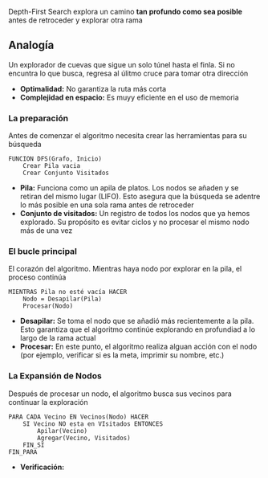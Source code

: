 Depth-First Search explora un camino **tan profundo como sea posible** antes de retroceder y explorar otra rama
## Analogía
Un explorador de cuevas que sigue un solo túnel hasta el finla. Si no encuntra lo que busca, regresa al úlitmo cruce para tomar otra dirección
- **Optimalidad:** No garantiza la ruta más corta
- **Complejidad en espacio:** Es muyy eficiente en el uso de memoria
### La preparación
Antes de comenzar el algoritmo necesita crear las herramientas para su búsqueda
```
FUNCION DFS(Grafo, Inicio)
	Crear Pila vacia
	Crear Conjunto Visitados
```
- **Pila:** Funciona como un apila de platos. Los nodos se añaden y se retiran del mismo lugar (LIFO). Esto asegura que la búsqueda se adentre lo más posible en una sola rama antes de retroceder
- **Conjunto de visitados:** Un registro de todos los nodos que ya hemos explorado. Su propósito es evitar ciclos y no procesar el mismo nodo más de una vez
### El bucle principal
El corazón del algoritmo. Mientras haya nodo por explorar en la pila, el proceso continúa
```
MIENTRAS Pila no esté vacía HACER
	Nodo = Desapilar(Pila)
	Procesar(Nodo)
```
- **Desapilar:** Se toma el nodo que se añadió más recientemente a la pila. Esto garantiza que el algoritmo continúe explorando en profundiad a lo largo de la rama actual
- **Procesar:** En este punto, el algoritmo realiza alguan acción con el nodo (por ejemplo, verificar si es la meta, imprimir su nombre, etc.)
### La Expansión de Nodos
Después de procesar un nodo, el algoritmo busca sus vecinos para continuar la exploración
```
PARA CADA Vecino EN Vecinos(Nodo) HACER
	SI Vecino NO esta en VIsitados ENTONCES
		Apilar(Vecino)
		Agregar(Vecino, Visitados)
	FIN_SI
FIN_PARA
```
- **Verificación:**